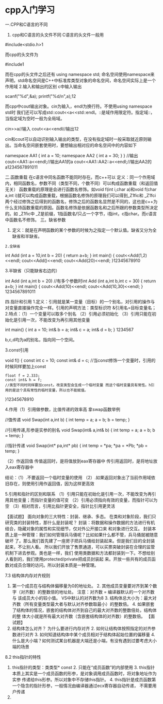 # cpp入门学习

一.CPP和C语言的不同 
  1.  cpp和C语言的头文件不同 
     C语言的头文件一般用



#include<stdio.h>1

而cpp的头文件为



#include<iostream>1

而在cpp的头文件之后还有 
using namespace std; 
命名空间使用namespace来声明，std命名空间是C++中标准库类型对象的命名空间，命名空间实际上是一个作用域 
2.输入和输出的区别 
c中输入输出



scanf("%d",&a);
printf("%d/n",a);12

而cpp中cout输出对象。cin为输入，endl为换行符。不使用using namespace std时  我们还可以写成std::cout<<a<<std::endl。::是域作用限定符。指定域::，当指定域为空时一般为全局域。



cin>>a//输入
cout<<a<<endl//输出12

cin和cout可以自动识别输入输出的类型，在没有指定域时一般采取就近原则输出。当命名空间嵌套使用时，要想输出相对应的命名空间中的内容如下



namespace AA1
{
   int a = 10;
   namespace AA2
   {
      int a = 30;
   }
}
//输出
cout<<AA1::a<<endl;//输出AA1的a
cout<<AA1::AA2::a<<endl;//输出AA2的a1234567891011

二.函数重载 
      在c语言中同名函数不能同时存在。而c++可以 
      定义：同一个作用域内，相同函数名，参数不同（类型不同，个数不同）可以构成函数重载（和返回值无关） 
函数重载的原理是会进行函数名修饰。如void f(int i,char a)和void f(char a,int i)就可以构成函数重载，根据函数名修饰的原理我们可以得到_Z1fic和  _Z1fci两个经过修饰之后得到的函数名，修饰之后的函数名显然是不同的，这也是c++为什么支持函数重载的原因。函数名修饰是依据函数名和之后所跟的参数类型所决定的。如 _Z1fic中 _Z是前缀，1指函数名f只占一个字节，i指int，c指char。而c语言中函数名不修饰。 
三。缺省参数 

   1. 定义：就是在声明函数的某个参数的时候为之指定一个默认值。缺省又分为全缺省和半缺省。 

    2.全缺省



int Add (int a = 10,int b = 20)
{
   return a+b;
}
int main()
{
   cout<<Add(1,2)<<endl;
   cout<<Add()<<endl;
   cout<<Add(20)<<endl;
}12345678910

3.半缺省（只能缺省右边的）



int Add (int a,int b = 20)
//有多个参数时int Add (int a,int b,int c = 30)
{
   return a+b;
}
int main()
{
   cout<<Add(10)<<endl;
   cout<<Add(10,30)<<endl;
}
1234567891011

四.指针和引用 
1.定义：引用就是某一变量（目标）的一个别名，对引用的操作与对变量直接操作完全一样。引用的声明方法：类型标识符 &引用名=目标变量名； 
   2.特点：（1）一个变量可以取多个别名 
                （2）引用必须初始化 
                （3）引用只能在初始化是引用一次，不能改变为再引用其他变量



int main()
{
  int a = 10;
  int& b = a;
  int& c = a;
  int& d = b;
}   1234567

b,c,d均为a的别名，指向同一个空间。

3.const引用



 void f()
 {
    const int c = 10;
    const int& d = c;
    //当const修饰一个变量时，引用的时候同样要加上const

    float f = 2.333;
    const int& h = f;
    //类型不同时同样要加const。改变类型会生成一个临时变量 而这个临时变量具有常性。h引用的是这个具有常性的临时变量，所以也不能赋值。
}12345678910

4.作用（1）引用做参数，比值传递的效率高 
      拿swap函数举例



//值传递
void Swap(int a,int b)
{
   int temp = a;
   a = b;
   b = temp;
}


//引用传递,形参是实参的别名
void Swap(int& a,int& b)
{
   int temp = a;
   a = b;
   b = temp;
}


//指针传递
void Swap(int* pa,int* pb)
{
   int temp = *pa;
   *pa = *Pb;
   *pb = temp;
}


（2）作返回值 
传值返回时，是将值放到eax寄存器中 
传引用返回时，是将地址放入eax寄存器中

结论：（1）.不要返回一个临时变量的使用 
（2）.如果返回对象出了当前作用域依旧存在，则使用引用作返回值，因为这样更高效

5.引用和指针的区别和联系 
  （1）引用只能在初始化是引用一次，不能改变为再引用其他变量；而指针变量的值可变 
  （2）引用必须指向有效的变量，而指针可以为空 
  （3）相对而言，引用比指针更安全，指针比引用更灵活

【面试题】 面向对象的三大特性：封装、继承、多态。 
在类和对象阶段，我们只研究类的封装特性，那什么是封装呢？
封装：将数据和操作数据的方法进行有机结合，隐藏对象的属性和实现细节，仅对外公开接口来 和对象进行交互。
封装本质上是一种管理：我们如何管理兵马俑呢？比如如果什么都不管，兵马俑就被随意破坏 了。那么我们首先建了一座房子把兵马俑给封装起来。但是我们目的全封装起来，不让别人看。 所以我们开放了售票通道，可以买票突破封装在合理的监管机制下进去参观。类也是一样，我们 使用类数据和方法都封装到一下。不想给别人看到的，我们使用protected/private把成员封装起 来。开放一些共有的成员函数对成员合理的访问。所以封装本质是一种管理。

7.3 结构体内存对齐规则 
1. 第一个成员在与结构体偏移量为0的地址处。 2. 其他成员变量要对齐到某个数字（对齐数）的整数倍的地址处。 注意：对齐数 = 编译器默认的一个对齐数 与 该成员大小的较小值。
VS中默认的对齐数为8 3. 结构体总大小为：最大对齐数（所有变量类型最大者与默认对齐参数取最小）的整数倍。 4. 如果嵌套了结构体的情况，嵌套的结构体对齐到自己的最大对齐数的整数倍处，结构体的整 体大小就是所有最大对齐数（含嵌套结构体的对齐数）的整数倍。
【面试题】
1. 结构体怎么对齐？ 为什么要进行内存对齐 2. 如何让结构体按照指定的对齐参数进行对齐 3. 如何知道结构体中某个成员相对于结构体起始位置的偏移量 4. 什么是大小端？如何测试某台机器是大端还是小端，有没有遇到过要考虑大小端的场景

8.2 this指针的特性

1. this指针的类型：类类型* const 2. 只能在“成员函数”的内部使用 3. this指针本质上其实是一个成员函数的形参，是对象调用成员函数时，将对象地址作为实参 传递给this形参。所以对象中不存储this指针。 4. this指针是成员函数第一个隐含的指针形参，一般情况由编译器通过ecx寄存器自动传递， 不需要用户传递
2. 